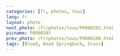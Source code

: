 ```yaml
---
categories: [fr, photos, tous]
lang: fr
layout: photo
next_photo: /fr/photos/tous/P0000202.html
picname: P0000203
prev_photo: /fr/photos/tous/P0000208.html
tags: [Blood, Dead Springbock, Grass]
---
```

